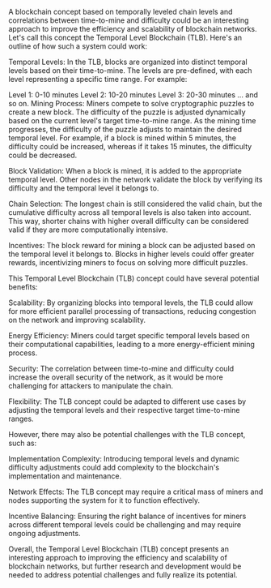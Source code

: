 A blockchain concept based on temporally leveled chain levels and correlations between time-to-mine and difficulty could be an interesting approach to improve the efficiency and scalability of blockchain networks. Let's call this concept the Temporal Level Blockchain (TLB). Here's an outline of how such a system could work:

Temporal Levels:
In the TLB, blocks are organized into distinct temporal levels based on their time-to-mine. The levels are pre-defined, with each level representing a specific time range. For example:

Level 1: 0-10 minutes
Level 2: 10-20 minutes
Level 3: 20-30 minutes
... and so on.
Mining Process:
Miners compete to solve cryptographic puzzles to create a new block. The difficulty of the puzzle is adjusted dynamically based on the current level's target time-to-mine range. As the mining time progresses, the difficulty of the puzzle adjusts to maintain the desired temporal level. For example, if a block is mined within 5 minutes, the difficulty could be increased, whereas if it takes 15 minutes, the difficulty could be decreased.

Block Validation:
When a block is mined, it is added to the appropriate temporal level. Other nodes in the network validate the block by verifying its difficulty and the temporal level it belongs to.

Chain Selection:
The longest chain is still considered the valid chain, but the cumulative difficulty across all temporal levels is also taken into account. This way, shorter chains with higher overall difficulty can be considered valid if they are more computationally intensive.

Incentives:
The block reward for mining a block can be adjusted based on the temporal level it belongs to. Blocks in higher levels could offer greater rewards, incentivizing miners to focus on solving more difficult puzzles.

This Temporal Level Blockchain (TLB) concept could have several potential benefits:

Scalability: By organizing blocks into temporal levels, the TLB could allow for more efficient parallel processing of transactions, reducing congestion on the network and improving scalability.

Energy Efficiency: Miners could target specific temporal levels based on their computational capabilities, leading to a more energy-efficient mining process.

Security: The correlation between time-to-mine and difficulty could increase the overall security of the network, as it would be more challenging for attackers to manipulate the chain.

Flexibility: The TLB concept could be adapted to different use cases by adjusting the temporal levels and their respective target time-to-mine ranges.

However, there may also be potential challenges with the TLB concept, such as:

Implementation Complexity: Introducing temporal levels and dynamic difficulty adjustments could add complexity to the blockchain's implementation and maintenance.

Network Effects: The TLB concept may require a critical mass of miners and nodes supporting the system for it to function effectively.

Incentive Balancing: Ensuring the right balance of incentives for miners across different temporal levels could be challenging and may require ongoing adjustments.

Overall, the Temporal Level Blockchain (TLB) concept presents an interesting approach to improving the efficiency and scalability of blockchain networks, but further research and development would be needed to address potential challenges and fully realize its potential.
